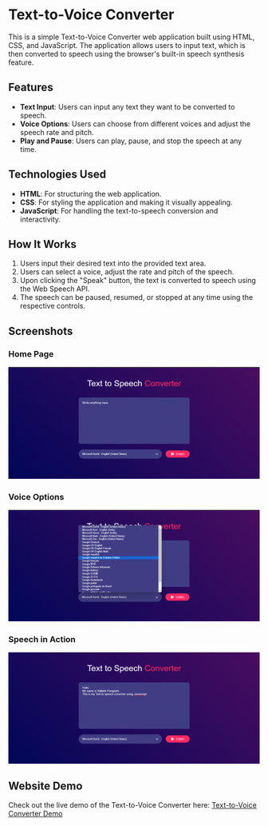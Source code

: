 # Text-to-Voice Converter

This is a simple Text-to-Voice Converter web application built using HTML, CSS, and JavaScript. The application allows users to input text, which is then converted to speech using the browser's built-in speech synthesis feature.

## Features

- **Text Input**: Users can input any text they want to be converted to speech.
- **Voice Options**: Users can choose from different voices and adjust the speech rate and pitch.
- **Play and Pause**: Users can play, pause, and stop the speech at any time.

## Technologies Used

- **HTML**: For structuring the web application.
- **CSS**: For styling the application and making it visually appealing.
- **JavaScript**: For handling the text-to-speech conversion and interactivity.

## How It Works

1. Users input their desired text into the provided text area.
2. Users can select a voice, adjust the rate and pitch of the speech.
3. Upon clicking the "Speak" button, the text is converted to speech using the Web Speech API.
4. The speech can be paused, resumed, or stopped at any time using the respective controls.

## Screenshots

### Home Page
![Home Page](images/Homepage.png)

### Voice Options
![Voice Options](images/Language.png)

### Speech in Action
![Speech in Action](images/Demo.png)

## Website Demo

Check out the live demo of the Text-to-Voice Converter here: [Text-to-Voice Converter Demo](https://vallabh1807.github.io/Text-to-Speech-Convertor/)



